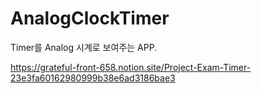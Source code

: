 # AnalogClockTimer

Timer를 Analog 시계로 보여주는 APP.  

https://grateful-front-658.notion.site/Project-Exam-Timer-23e3fa60162980999b38e6ad3186bae3
